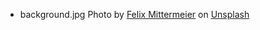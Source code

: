 - background.jpg Photo by <a href="https://unsplash.com/@felix_mittermeier?utm_content=creditCopyText&utm_medium=referral&utm_source=unsplash">Felix Mittermeier</a> on <a href="https://unsplash.com/photos/milkyway-wallpaper--aXctGlLZzk?utm_content=creditCopyText&utm_medium=referral&utm_source=unsplash">Unsplash</a>
